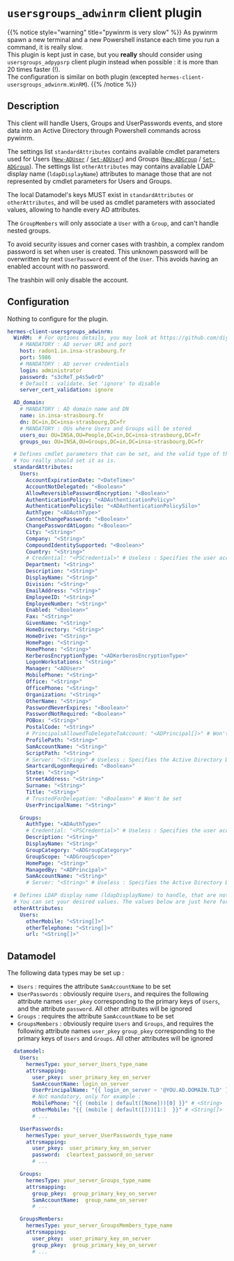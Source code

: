 <!--
Hermes : Change Data Capture (CDC) tool from any source(s) to any target
Copyright (C) 2023 INSA Strasbourg

This file is part of Hermes.

Hermes is free software: you can redistribute it and/or modify
it under the terms of the GNU General Public License as published by
the Free Software Foundation, either version 3 of the License, or
(at your option) any later version.

Hermes is distributed in the hope that it will be useful,
but WITHOUT ANY WARRANTY; without even the implied warranty of
MERCHANTABILITY or FITNESS FOR A PARTICULAR PURPOSE. See the
GNU General Public License for more details.

You should have received a copy of the GNU General Public License
along with Hermes. If not, see <https://www.gnu.org/licenses/>.
-->

# `usersgroups_adwinrm` client plugin

{{% notice style="warning" title="pywinrm is very slow" %}}
As pywinrm spawn a new terminal and a new Powershell instance each time you run a command, it is really slow.  
This plugin is kept just in case, but you **really** should consider using `usersgroups_adpypsrp` client plugin instead when possible : it is more than 20 times faster (!).  
The configuration is similar on both plugin (excepted `hermes-client-usersgroups_adwinrm.WinRM`).
{{% /notice %}}

## Description

This client will handle Users, Groups and UserPasswords events, and store data into an Active Directory through Powershell commands across pywinrm.

The settings list `standardAttributes` contains available cmdlet parameters used for Users ([`New-ADUser`](https://learn.microsoft.com/en-us/powershell/module/activedirectory/new-aduser) / [`Set-ADUser`](https://learn.microsoft.com/en-us/powershell/module/activedirectory/set-aduser)) and Groups ([`New-ADGroup`](https://learn.microsoft.com/en-us/powershell/module/activedirectory/new-adgroup) / [`Set-ADGroup`](https://learn.microsoft.com/en-us/powershell/module/activedirectory/set-adgroup)).
The settings list `otherAttributes` may contains available LDAP display name (`ldapDisplayName`) attributes to manage those that are not represented by cmdlet parameters for Users and Groups.

The local Datamodel's keys MUST exist in `standardAttributes` or `otherAttributes`, and will be used as cmdlet parameters with associated values, allowing to handle every AD attributes.

The `GroupMembers` will only associate a `User` with a `Group`, and can't handle nested groups.

To avoid security issues and corner cases with trashbin, a complex random password is set when user is created. This unknown password will be overwritten by next `UserPassword` event of the `User`. This avoids having an enabled account with no password.

The trashbin will only disable the account.

## Configuration

Nothing to configure for the plugin.

```yaml
hermes-client-usersgroups_adwinrm:
  WinRM:  # For options details, you may look at https://github.com/diyan/pywinrm/#run-process-with-low-level-api-with-domain-user-disabling-https-cert-validation
    # MANDATORY : AD server URI and port
    host: radon1.in.insa-strasbourg.fr
    port: 5986
    # MANDATORY : AD server credentials
    login: administrator
    password: "s3cReT_p4s5w0rD"
    # Default : validate. Set 'ignore' to disable
    server_cert_validation: ignore

  AD_domain:
    # MANDATORY : AD domain name and DN
    name: in.insa-strasbourg.fr
    dn: DC=in,DC=insa-strasbourg,DC=fr
    # MANDATORY : OUs where Users and Groups will be stored
    users_ou: OU=INSA,OU=People,DC=in,DC=insa-strasbourg,DC=fr
    groups_ou: OU=INSA,OU=Groups,DC=in,DC=insa-strasbourg,DC=fr

  # Defines cmdlet parameters that can be set, and the valid type of the associated value
  # You really should set it as is.
  standardAttributes:
    Users:
      AccountExpirationDate: "<DateTime>"
      AccountNotDelegated: "<Boolean>"
      AllowReversiblePasswordEncryption: "<Boolean>"
      AuthenticationPolicy: "<ADAuthenticationPolicy>"
      AuthenticationPolicySilo: "<ADAuthenticationPolicySilo>"
      AuthType: "<ADAuthType>"
      CannotChangePassword: "<Boolean>"
      ChangePasswordAtLogon: "<Boolean>"
      City: "<String>"
      Company: "<String>"
      CompoundIdentitySupported: "<Boolean>"
      Country: "<String>"
      # Credential: "<PSCredential>" # Useless : Specifies the user account credentials to use to perform this task
      Department: "<String>"
      Description: "<String>"
      DisplayName: "<String>"
      Division: "<String>"
      EmailAddress: "<String>"
      EmployeeID: "<String>"
      EmployeeNumber: "<String>"
      Enabled: "<Boolean>"
      Fax: "<String>"
      GivenName: "<String>"
      HomeDirectory: "<String>"
      HomeDrive: "<String>"
      HomePage: "<String>"
      HomePhone: "<String>"
      KerberosEncryptionType: "<ADKerberosEncryptionType>"
      LogonWorkstations: "<String>"
      Manager: "<ADUser>"
      MobilePhone: "<String>"
      Office: "<String>"
      OfficePhone: "<String>"
      Organization: "<String>"
      OtherName: "<String>"
      PasswordNeverExpires: "<Boolean>"
      PasswordNotRequired: "<Boolean>"
      POBox: "<String>"
      PostalCode: "<String>"
      # PrincipalsAllowedToDelegateToAccount: "<ADPrincipal[]>" # Won't be set
      ProfilePath: "<String>"
      SamAccountName: "<String>"
      ScriptPath: "<String>"
      # Server: "<String>" # Useless : Specifies the Active Directory Domain Services instance to connect to
      SmartcardLogonRequired: "<Boolean>"
      State: "<String>"
      StreetAddress: "<String>"
      Surname: "<String>"
      Title: "<String>"
      # TrustedForDelegation: "<Boolean>" # Won't be set
      UserPrincipalName: "<String>"

    Groups:
      AuthType: "<ADAuthType>"
      # Credential: "<PSCredential>" # Useless : Specifies the user account credentials to use to perform this task
      Description: "<String>"
      DisplayName: "<String>"
      GroupCategory: "<ADGroupCategory>"
      GroupScope: "<ADGroupScope>"
      HomePage: "<String>"
      ManagedBy: "<ADPrincipal>"
      SamAccountName: "<String>"
      # Server: "<String>" # Useless : Specifies the Active Directory Domain Services instance to connect to

  # Defines LDAP display name (ldapDisplayName) to handle, that are not handled with standardAttributes. 
  # You can set your desired values. The values below are just here for example.
  otherAttributes:
    Users:
      otherMobile: "<String[]>"
      otherTelephone: "<String[]>"
      url: "<String[]>"
```

## Datamodel

The following data types may be set up :

- `Users` : requires the attribute `SamAccountName` to be set
- `UserPasswords` : obviously require `Users`, and requires the following attribute names `user_pkey` corresponding to the primary keys of `Users`, and the attribute `password`. All other attributes will be ignored
- `Groups` : requires the attribute `SamAccountName` to be set
- `GroupsMembers` : obviously require `Users` and `Groups`, and requires the following attribute names `user_pkey` `group_pkey` corresponding to the primary keys of `Users` and `Groups`. All other attributes will be ignored

```yaml
  datamodel:
    Users:
      hermesType: your_server_Users_type_name
      attrsmapping:
        user_pkey:  user_primary_key_on_server
        SamAccountName: login_on_server
        UserPrincipalName: "{{ login_on_server ~ '@YOU.AD.DOMAIN.TLD' }}"
        # Not mandatory, only for example :
        MobilePhone: "{{ (mobile | default([None]))[0] }}" # <String>
        otherMobile: "{{ (mobile | default([]))[1:]  }}" # <String[]>
        # ...

    UserPasswords:
      hermesType: your_server_UserPasswords_type_name
      attrsmapping:
        user_pkey:  user_primary_key_on_server
        password:  cleartext_password_on_server
        # ...

    Groups:
      hermesType: your_server_Groups_type_name
      attrsmapping:
        group_pkey:  group_primary_key_on_server
        SamAccountName:  group_name_on_server
        # ...

    GroupsMembers:
      hermesType: your_server_GroupsMembers_type_name
      attrsmapping:
        user_pkey:  user_primary_key_on_server
        group_pkey:  group_primary_key_on_server
        # ...
```
